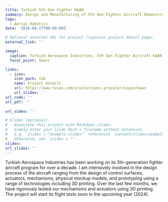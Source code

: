 ```yaml
---
title: Turkish 5th Gen Fighter KAAN
summary: Design and Manufacturing of 5th Gen Fighter Aircraft Demonstrator
tags:
  - Aerial Robotics
date: '2016-04-27T00:00:00Z'

# Optional external URL for project (replaces project detail page).
external_link: ''

image:
  caption: Turkish Aerospace Industries, 5th Gen Fighter Aircraft KAAN
  focal_point: Smart

links:
  - icon: 
    icon_pack: fab
    name: Project Details
    url: https://www.tusas.com/urunler/yeni-projeler/ozgun/kaan
    url_slides: ''
url_code: ''
url_pdf: ''
   
url_video: ''

# Slides (optional).
#   Associate this project with Markdown slides.
#   Simply enter your slide deck's filename without extension.
#   E.g. `slides = "example-slides"` references `content/slides/example-slides.md`.
#   Otherwise, set `slides = ""`.
slides: 
url_slides: ''
---
```


Turkish Aerospace Industries has been working on its 5th-generation fighter aircraft program for over a decade. I am intensively involved in the design process of the aircraft ranging from the design of control surfaces, actuators, mechanisms, physical mockup models, and prototyping using a range of technologies including 3D printing. Over the last few months, we have rigorously tested our mechanisms and actuators using 3D printing. The project will start its flight tests soon in the upcoming year (2024).
